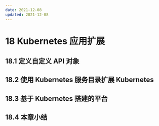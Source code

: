 ```yaml
---
date: 2021-12-08
updated: 2021-12-08
---
```


# 18 Kubernetes 应用扩展

## 18.1 定义自定义 API 对象

## 18.2 使用 Kubernetes 服务目录扩展 Kubernetes

## 18.3 基于 Kubernetes 搭建的平台

## 18.4 本章小结
